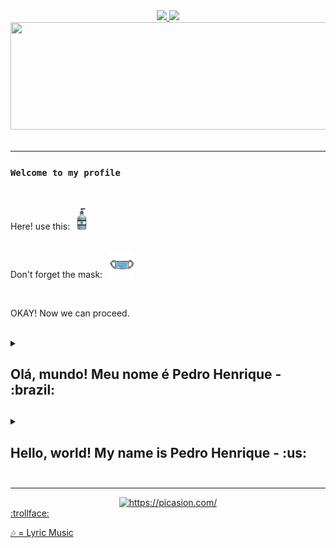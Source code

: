 
<div align="center">
    <a href="https://github.com/Drinpy">
        <img height="140em" src="https://github-readme-stats-git-masterrstaa-rickstaa.vercel.app/api?username=Drinpy&theme=dracula&show_icons=true&count_private=true">
        <img height="140em" src="https://github-readme-stats-git-masterrstaa-rickstaa.vercel.app/api/top-langs/?username=Drinpy&theme=react&layout=compact">
         <img height="172cm" width="1000cm" src="https://github-readme-streak-stats.herokuapp.com/?user=Drinpy&theme=react">
    </a>
</div>

 </br>

---

### `Welcome to my profile`

</br>

<p align="left">
  Here! use this:&ensp;
    <img src="/IMG/aqua_gel-removebg-preview.png" width="16" title="Hmmmm fresh innit!?"> <br>
   
</br>

  Don't forget the mask:&ensp;
  <img src="/IMG/maskpixel-removebg-preview.png" width="40" title="Soon you'll get used to it">

</br>

OKAY! Now we can proceed. 

</br>

<details>

<summary> <h2> Olá, mundo! Meu nome é Pedro Henrique - :brazil: <h2> </summary>

--- 
## :bookmark_tabs: Info:


- :mortar_board: Formação: Atualmente estou cursando o `3° ano` de **Ciência da Computação** na **UNIFAL** (Universidade Federal de Alfenas);
- 🖥️ Eu estou trabalhando com: Projeto de website;
- 🌱 Atualmente estou aprendendo: Blender, Unity, HTML/CSS and JavaScript;
- :clown_face: Fato curioso: Você provavelmente me convidaria para um churrasco no Domingo;
- ♥️ Atualmente estou preferindo Front-Dev;


---
## 🎶 As the hours pass...

- Eu quero trabalhar com jogos! 
- Gostaria de ter a oportunidade de liderar uma equipe!
- Estou treinando desenhos!
- Ciências sociais e História me chamam a atenção!
- Eu pretendo usar menos o Google tradutor!

---
## 🎶 What I have...

- Email: pedrohbluiz7@gmail.com

---

</br>

## 🎶 Before I'm alone...

#### Fatos Aleatórios:
- 👾 <a href="http://randomfactgenerator.net/"> SABEDORIA </a>

</br>

</details>

<details>

<summary> <h2> Hello, world! My name is Pedro Henrique - :us: <h2> </summary>

--- 
## :bookmark_tabs: Info:


- :mortar_board: Formation: Attending `3rd year` of **Computer Science** in **UNIFAL (Universidade Federal de Alfenas)**;
- 🖥️ I’m currently working on: Website Project;
- 🌱 I’m currently learning: Blender, Unity, HTML/CSS and JavaScript;
- :clown_face: Fun fact: You would probably invite me to a barbecue on Sunday;
- ♥️ Currently I'm preffering Front-end;


---
## 🎶 As the hours pass...

- I want to work with game development! 
- I would like to have the opportunity to lead a team!
- I'm improving my drawing skills!
- Social sciences and History draws my attention more and more!
- I intend to use google translator less!

---
## 🎶 What I have...

- Email: pedrohbluiz7@gmail.com

---

</br>

## 🎶 Before I'm alone...

#### Try pick a random fact:
- 👾 <a href="http://randomfactgenerator.net/"> KNOWLEDGE </a>

</br>

</details>

---

<div align="center">
<a href="https://picasion.com/"><img src="https://i.picasion.com/pic92/2c6bb70abcdc15c4ac104c645e0cdd90.gif" width="200" height="200" border="0" alt="https://picasion.com/" /></a><br /><a href="https://picasion.com/"></a>
    </div>
<!-- joke by Dudushy -->
<a href="https://youtu.be/sCNrK-n68CM" >:trollface:</a>


<a href="https://www.youtube.com/watch?v=sVx1mJDeUjY"> 🎶 = Lyric Music </a>
